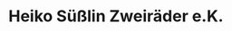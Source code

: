 ---
title: "Heiko Süßlin Zweiräder e.K."
url: /freiburg-im-breisgau/heiko-suesslin-zweiraeder-e-k/
shop: Motorrad
---